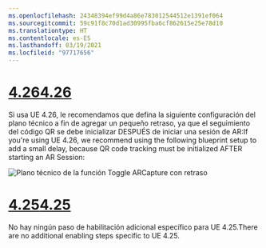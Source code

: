 ```yaml
---
ms.openlocfilehash: 24348394ef99d4a86e783012544512e1391ef064
ms.sourcegitcommit: 59c91f8c70d1ad30995fba6cf862615e25e78d10
ms.translationtype: HT
ms.contentlocale: es-ES
ms.lasthandoff: 03/19/2021
ms.locfileid: "97717656"
---
```

# <a name="426"></a>[<span data-ttu-id="49344-101">4.26</span><span class="sxs-lookup"><span data-stu-id="49344-101">4.26</span></span>](#tab/426)

<span data-ttu-id="49344-102">Si usa UE 4.26, le recomendamos que defina la siguiente configuración del plano técnico a fin de agregar un pequeño retraso, ya que el seguimiento del código QR se debe inicializar DESPUÉS de iniciar una sesión de AR:</span><span class="sxs-lookup"><span data-stu-id="49344-102">If you're using UE 4.26, we recommend using the following blueprint setup to add a small delay, because QR code tracking must be initialized AFTER starting an AR Session:</span></span>

![Plano técnico de la función Toggle ARCapture con retraso](../images/qr-codes-img-01.png)

# <a name="425"></a>[<span data-ttu-id="49344-104">4.25</span><span class="sxs-lookup"><span data-stu-id="49344-104">4.25</span></span>](#tab/425)

<span data-ttu-id="49344-105">No hay ningún paso de habilitación adicional específico para UE 4.25.</span><span class="sxs-lookup"><span data-stu-id="49344-105">There are no additional enabling steps specific to UE 4.25.</span></span>

